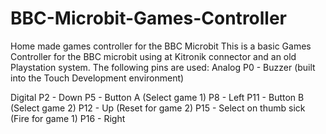 # BBC-Microbit-Games-Controller
Home made games controller for the BBC Microbit
This is a basic Games Controller for the BBC microbit using at Kitronik connector and an old Playstation system.
The following pins are used:
Analog
P0 - Buzzer (built into the Touch Development environment)

Digital
P2 - Down
P5 - Button A (Select game 1)
P8 - Left
P11 - Button B (Select game 2)
P12 - Up (Reset for game 2)
P15 - Select on thumb sick (Fire for game 1)
P16 - Right
